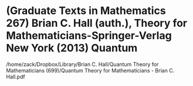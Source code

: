 # (Graduate Texts in Mathematics 267) Brian C. Hall (auth.), Theory for Mathematicians-Springer-Verlag New York (2013) Quantum

/home/zack/Dropbox/Library/Brian C. Hall/Quantum Theory for Mathematicians (699)/Quantum Theory for Mathematicians - Brian C. Hall.pdf

